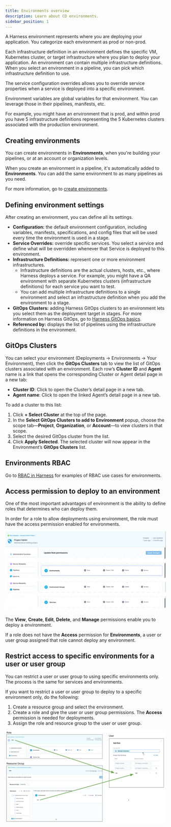 ```yaml
---
title: Environments overview
description: Learn about CD environments.
sidebar_position: 1
---
```


A Harness environment represents where you are deploying your application. You categorize each environment as prod or non-prod.

Each infrastructure definition in an environment defines the specific VM, Kubernetes cluster, or target infrastructure where you plan to deploy your application. An environment can contain multiple infrastructure definitions. When you select an environment in a pipeline, you can pick which infrastructure definition to use.

The service configuration overrides allows you to override service properties when a service is deployed into a specific environment.

Environment variables are global variables for that environment. You can leverage those in their pipelines, manifests, etc.

For example, you might have an environment that is prod, and within prod you have 5 infrastructure definitions representing the 5 Kubernetes clusters associated with the production environment.

## Creating environments

You can create environments in **Environments**, when you're building your pipelines, or at an account or organization levels. 

When you create an environment in a pipeline, it's automatically added to **Environments**. You can add the same environment to as many pipelines as you need. 

For more information, go to [create environments](/docs/continuous-delivery/x-platform-cd-features/environments/create-environments).

## Defining environment settings

After creating an environment, you can define all its settings.

* **Configuration:** the default environment configuration, including variables, manifests, specifications, and config files that will be used every time the environment is used in a stage.
* **Service Overrides:** override specific services. You select a service and define what will be overridden whenever that Service is deployed to this environment.
* **Infrastructure Definitions:** represent one or more environment infrastructures.
  * Infrastructure definitions are the actual clusters, hosts, etc., where Harness deploys a service. For example, you might have a QA environment with separate Kubernetes clusters (infrastructure definitions) for each service you want to test.
  * You can add multiple infrastructure definitions to a single environment and select an infrastructure definition when you add the environment to a stage.
* **GitOps Clusters:** adding Harness GitOps clusters to an environment lets you select them as the deployment target in stages. For more information on Harness GitOps, go to [Harness GitOps basics](/docs/continuous-delivery/gitops/get-started/harness-git-ops-basics).
* **Referenced by:** displays the list of pipelines using the infrastructure definitions in the environment. 

## GitOps Clusters

You can select your environment (Deployments → Environments → Your Environment), then click the **GitOps Clusters** tab to view the list of GitOps clusters associated with an environment. Each row’s **Cluster ID** and **Agent** name is a link that opens the corresponding Cluster or Agent detail page in a new tab:

- **Cluster ID**: Click to open the Cluster’s detail page in a new tab.  
- **Agent name**: Click to open the linked Agent’s detail page in a new tab.

To add a cluster to this list:

1. Click **+ Select Cluster** at the top of the page.  
2. In the **Select GitOps Clusters to add to Environment** popup, choose the scope tab—**Project**, **Organization**, or **Account**—to view clusters in that scope.  
3. Select the desired GitOps cluster from the list.  
4. Click **Apply Selected**. The selected cluster will now appear in the Environment’s **GitOps Clusters** list.

<div align="center">
  <DocImage path={require('./static/gitops-cluster.png')} width="60%" height="60%" title="Click to view full size image" />
</div>

## Environments RBAC

Go to [RBAC in Harness](/docs/platform/role-based-access-control/rbac-in-harness) for examples of RBAC use cases for environments.

## Access permission to deploy to an environment

One of the most important advantages of environment is the ability to define roles that determines who can deploy them.

In order for a role to allow deployments using environment, the role must have the access permission enabled for environments.

![](./static/services-and-environments-overview-21.png)

The **View**, **Create**, **Edit**, **Delete**, and **Manage** permissions enable you to deploy a environment.

If a role does not have the **Access** permission for **Environments**, a user or user group assigned that role cannot deploy any environment.

## Restrict access to specific environments for a user or user group

You can restrict a user or user group to using specific environments only. The process is the same for services and environments. 

If you want to restrict a user or user group to deploy to a specific environment only, do the following:

1. Create a resource group and select the environment.
2. Create a role and give the user or user group permissions. The **Access** permission is needed for deployments.
3. Assign the role and resource group to the user or user group.

![](./static/services-and-environments-overview-22.png)